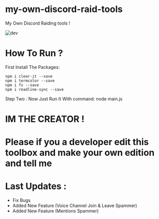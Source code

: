 # my-own-discord-raid-tools
My Own Discord Raiding tools !


![dev](https://5.top4top.net/p_12682zygx1.png)

# How To Run ?
First Install The Packages:
```
npm i clear-it --save
npm i termcolor --save
npm i fs --save
npm i readline-sync --save
```
Step Two : Now Just Run It With command: node main.js

# IM THE CREATOR !


# Please if you a developer edit this toolbox and make your own edition and tell me


# Last Updates :
- Fix Bugs
- Added New Feature (Voice Channel Join & Leave Spammer)
- Added New Feature (Mentions Spammer)
